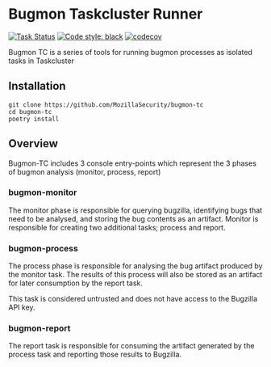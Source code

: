 # Bugmon Taskcluster Runner
[![Task Status](https://community-tc.services.mozilla.com/api/github/v1/repository/MozillaSecurity/bugmon-tc/master/badge.svg)](https://community-tc.services.mozilla.com/api/github/v1/repository/MozillaSecurity/bugmon-tc/master/latest)
[![Code style: black](https://img.shields.io/badge/code%20style-black-000000.svg)](https://github.com/psf/black)
[![codecov](https://codecov.io/gh/MozillaSecurity/bugmon-tc/branch/master/graph/badge.svg)](https://codecov.io/gh/MozillaSecurity/bugmon-tc)

Bugmon TC is a series of tools for running bugmon processes as isolated tasks in Taskcluster

## Installation
```shell script
git clone https://github.com/MozillaSecurity/bugmon-tc
cd bugmon-tc
poetry install
```

## Overview
Bugmon-TC includes 3 console entry-points which represent the 3 phases of bugmon analysis (monitor, process, report)

### bugmon-monitor
The monitor phase is responsible for querying bugzilla, identifying bugs that need to be analysed, and storing the bug contents as an artifact.  Monitor is responsible for creating two additional tasks; process and report.

### bugmon-process
The process phase is responsible for analysing the bug artifact produced by the monitor task.  The results of this process will also be stored as an artifact for later consumption by the report task.  

This task is considered untrusted and does not have access to the Bugzilla API key.

### bugmon-report
The report task is responsible for consuming the artifact generated by the process task and reporting those results to Bugzilla.
